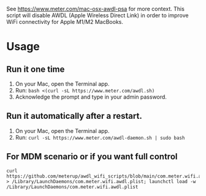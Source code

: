 See https://www.meter.com/mac-osx-awdl-psa for more context. This script will disable AWDL (Apple Wireless Direct Link)
in order to improve WiFi connectivity for Apple M1/M2 MacBooks.

# Usage

## Run it one time

1. On your Mac, open the Terminal app.
2. Run: 
```bash <(curl -sL https://www.meter.com/awdl.sh)```
3. Acknowledge the prompt and type in your admin password.


## Run it automatically after a restart. 

1. On your Mac, open the Terminal app.
2. Run: 
```curl -sL https://www.meter.com/awdl-daemon.sh | sudo bash```

## For MDM scenario or if you want full control
```
curl https://github.com/meterup/awdl_wifi_scripts/blob/main/com.meter.wifi.awdl.plist > /Library/LaunchDaemons/com.meter.wifi.awdl.plist; launchctl load -w /Library/LaunchDaemons/com.meter.wifi.awdl.plist
```
